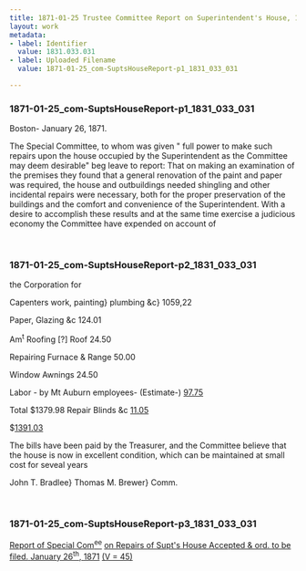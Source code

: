 ```yaml
---
title: 1871-01-25 Trustee Committee Report on Superintendent's House, 1831.033.031
layout: work
metadata:
- label: Identifier
  value: 1831.033.031
- label: Uploaded Filename
  value: 1871-01-25_com-SuptsHouseReport-p1_1831_033_031

---
```

<div class="pages">
<div id="page-1773868">
<h3><a name="page-1773868">1871-01-25_com-SuptsHouseReport-p1_1831_033_031</a></h3>
<div class="page-content">
<p>Boston- January 26, 1871.</p>
<p>The Special Committee, to whom was<span class='line-break'> </span>given " full power to make such repairs upon<span class='line-break'> </span>the house occupied by the Superintendent<span class='line-break'> </span>as the Committee may deem desirable"<span class='line-break'> </span>beg leave to report:   That on making<span class='line-break'> </span>an examination of the premises they found<span class='line-break'> </span>that a general renovation of the paint and<span class='line-break'> </span>paper was required, the house and outbuildings<span class='line-break'> </span>needed shingling and other incidental repairs<span class='line-break'> </span>were necessary, both for the proper preservation<span class='line-break'> </span>of the buildings and the comfort and convenience<span class='line-break'> </span>of the Superintendent.  With a desire to<span class='line-break'> </span>accomplish these results and at the same<span class='line-break'> </span>time exercise a judicious economy the<span class='line-break'> </span>Committee have expended on account of</p>
</div>
</div>
<br />
<div id="page-1773869">
<h3><a name="page-1773869">1871-01-25_com-SuptsHouseReport-p2_1831_033_031</a></h3>
<div class="page-content">
<p>the Corporation for</p>
<p>Capenters work, painting}<span class='line-break'> </span>plumbing &amp;c}  1059,22</p>
<p>Paper, Glazing &amp;c  124.01</p>
<p>Am<sup>t</sup> Roofing  [?]  Roof   24.50</p>
<p>Repairing Furnace &amp; Range  50.00</p>
<p>Window Awnings  24.50</p>
<p>Labor - by Mt Auburn employees- (Estimate-)  <u>97.75</u></p>
<p>Total $1379.98<span class='line-break'> </span>Repair Blinds &amp;c <u>11.05</u></p>
<p>$<u>1391.03</u></p>
<p>The bills have been paid by the Treasurer, and <span class='line-break'> </span>the Committee believe that the house is now <span class='line-break'> </span>in excellent condition, which can be <span class='line-break'> </span>maintained at small cost for seveal years</p>
<p>John T. Bradlee}<span class='line-break'> </span>Thomas M. Brewer} Comm.</p>
</div>
</div>
<br />
<div id="page-1773870">
<h3><a name="page-1773870">1871-01-25_com-SuptsHouseReport-p3_1831_033_031</a></h3>
<div class="page-content">
<p><u>Report of Special Com<sup>ee</sup></u><span class='line-break'> </span><u>on Repairs of Supt's House </u><span class='line-break'> </span><u>Accepted &amp; ord. to be filed.<span class='line-break'> </span><u>January 26<sup>th</sup>, 1871</u></u><span class='line-break'> </span><u>(V = 45)</u></p>
</div>
</div>
<br />
</div>
